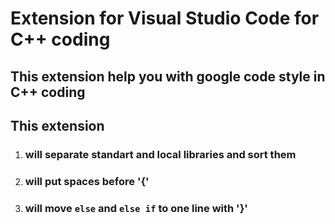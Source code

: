 # Extension for Visual Studio Code for C++ coding

## This extension help you with google code style in C++ coding

## This extension

1. ### will separate standart and local libraries and sort them
2. ### will put spaces before '{'
3. ### will move `else` and `else if` to one line with '}'